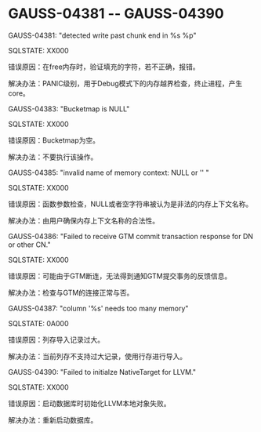 # GAUSS-04381 -- GAUSS-04390

GAUSS-04381: "detected write past chunk end in %s %p"

SQLSTATE: XX000

错误原因：在free内存时，验证填充的字符，若不正确，报错。

解决办法：PANIC级别，用于Debug模式下的内存越界检查，终止进程，产生core。

GAUSS-04383: "Bucketmap is NULL"

SQLSTATE: XX000

错误原因：Bucketmap为空。

解决办法：不要执行该操作。

GAUSS-04385: "invalid name of memory context: NULL or '' "

SQLSTATE: XX000

错误原因：函数参数检查，NULL或者空字符串被认为是非法的内存上下文名称。

解决办法：由用户确保内存上下文名称的合法性。

GAUSS-04386: "Failed to receive GTM commit transaction response for DN or other CN."

SQLSTATE: XX000

错误原因：可能由于GTM断连，无法得到通知GTM提交事务的反馈信息。

解决办法：检查与GTM的连接正常与否。

GAUSS-04387: "column '%s' needs too many memory"

SQLSTATE: 0A000

错误原因：列存导入记录过大。

解决办法：当前列存不支持过大记录，使用行存进行导入。

GAUSS-04390: "Failed to initialze NativeTarget for LLVM."

SQLSTATE: XX000

错误原因：启动数据库时初始化LLVM本地对象失败。

解决办法：重新启动数据库。


